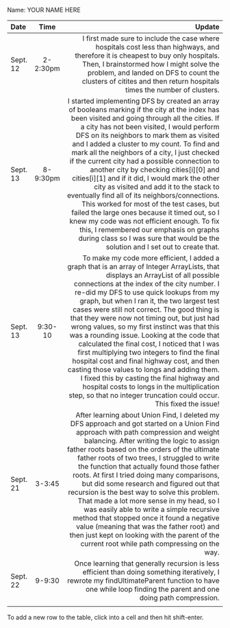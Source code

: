 Name: YOUR NAME HERE

| Date     |   Time    |                                                                                                                                                                                                                                                                                                                                                                                                                                                                                                                                                                                                                                                                                                                                                                                                                                                          Update |
|:---------|:---------:|----------------------------------------------------------------------------------------------------------------------------------------------------------------------------------------------------------------------------------------------------------------------------------------------------------------------------------------------------------------------------------------------------------------------------------------------------------------------------------------------------------------------------------------------------------------------------------------------------------------------------------------------------------------------------------------------------------------------------------------------------------------------------------------------------------------------------------------------------------------:|
| Sept. 12 | 2-2:30pm  |                                                                                                                                                                                                                                                                                                                                                                                                                                                                                                                                                               I first made sure to include the case where hospitals cost less than highways, and therefore it is cheapest to buy only hospitals. Then, I brainstormed how I might solve the problem, and landed on DFS to count the clusters of citites and then return hospitals times the number of clusters. |
| Sept. 13 | 8- 9:30pm | I started implementing DFS by created an array of booleans marking if the city at the index has been visited and going through all the cities. If a city has not been visited, I would perform DFS on its neighbors to mark them as visited and I added a cluster to my count. To find and mark all the neighbors of a city, I just checked if the current city had a possible connection to another city by checking cities[i][0] and cities[i][1] and if it did, I would mark the other city as visited and add it to the stack to eventually find all of its neighbors/connections. This worked for most of the test cases, but failed the large ones because it timed out, so I knew my code was not efficient enough. To fix this, I remembered our emphasis on graphs during class so I was sure that would be the solution and I set out to create that. |
| Sept. 13 |  9:30-10  |                   To make my code more efficient, I added a graph that is an array of Integer ArrayLists, that displays an ArrayList of all possible connections at the index of the city number. I re-did my DFS to use quick lookups from my graph, but when I ran it, the two largest test cases were still not correct. The good thing is that they were now not timing out, but just had wrong values, so my first instinct was that this was a rounding issue. Looking at the code that calculated the final cost, I noticed that I was first multiplying two integers to find the final hospital cost and final highway cost, and then casting those values to longs and adding them. I fixed this by casting the final highway and hospital costs to longs in the multiplication step, so that no integer truncation could occur. This fixed the issue! |
| Sept. 21 |  3-3:45   |                                                                                                 After learning about Union Find, I deleted my DFS approach and got started on a Union Find approach with path compression and weight balancing. After writing the logic to assign father roots based on the orders of the ultimate father roots of two trees, I struggled to write the function that actually found those father roots. At first I tried doing many comparisons, but did some research and figured out that recursion is the best way to solve this problem. That made a lot more sense in my head, so I was easily able to write a simple recursive method that stopped once it found a negative value (meaning that was the father root) and then just kept on looking with the parent of the current root while path compressing on the way. |
| Sept. 22 |  9-9:30   |                                                                                                                                                                                                                                                                                                                                                                                                                                                                                                                                                                                                                                                   Once learning that generally recursion is less efficient than doing something iteratively, I rewrote my findUltimateParent function to have one while loop finding the parent and one doing path compression. |
|          |           |                                                                                                                                                                                                                                                                                                                                                                                                                                                                                                                                                                                                                                                                                                                                                                                                                                                                 |


To add a new row to the table, click into a cell and then hit shift-enter.